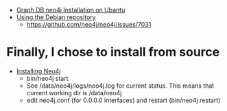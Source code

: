  - [Graph DB neo4j Installation on Ubantu](http://blog.csdn.net/robinsonmhj/article/details/18336847)
 - [Using the Debian repository](http://debian.neo4j.org/?_ga=1.227761949.1259482207.1464684579)
    - https://github.com/neo4j/neo4j/issues/7031

# Finally, I chose to install from source

 - [Installing Neo4j](http://neo4j.com/download-thanks/?edition=community&release=3.0.1&flavour=unix&_ga=1.259627530.1259482207.1464684579)
    - bin/neo4j start
    - See /data/neo4j/logs/neo4j.log for current status. This means that current working dir is /data/neo4j
    - edit neo4j.conf (for 0.0.0.0 interfaces) and restart (bin/neo4j restart)